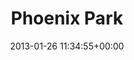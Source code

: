 ---
title:		"Phoenix Park"
type:		"photos"
mediatype:		"upload"
location:		"Phoenix Park, Ireland"
date:		"2013-01-26 11:34:55+00:00"
album:		"people"
filename:		"phoenix-park-training.md"
series:		"candid"
cl_public_id:		"people/phoenix-park-training"
cl_version:		1497005559
format:		"tiff"
bytes:		4717212
width:		2174
height:		1440
colours:
- "#E5EAF1"
- "#829A51"
- "#E5EBF1"
- "#90965C"
- "#98AE64"
- "#918D5B"
- "#151926"
- "#CAB2A8"
- "#A9AF76"
- "#222127"
- "#BABB9C"
- "#8D7F56"
- "#866457"
exposure_mode:		"Auto"
program:		"Aperture-priority AE"
aperture:		"2.8"
focal_length:		"200.0 mm"
iso:		"200"
shutter_speed:		"1/1600"
metering:		"Center-weighted average"
flash:		"Off, Did not fire"
white_balance:		"Custom"
colour_temp:		"5500"
has_crop:		"false"
orientation:		"Horizontal (normal)"
camera_model:		"NIKON D7000"
lens_info:		"70-200mm f/2.8"
artist:		"Matt Finucane"
x_resolution:		"300"
y_resolution:		"300"
---